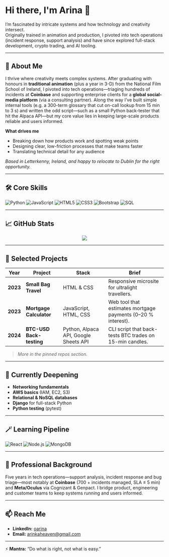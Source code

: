 # Hi there, I'm Arina 👋  

I’m fascinated by intricate systems and how technology and creativity intersect.  
Originally trained in animation and production, I pivoted into tech operations (incident response, support analysis) and have since explored full-stack development, crypto trading, and AI tooling.

---

## 🚀 About Me

I thrive where creativity meets complex systems. After graduating with honours in **traditional animation** (plus a year in 3-D) from the National Film School of Ireland, I pivoted into tech operations—triaging hundreds of incidents at **Coinbase** and supporting enterprise clients for a **global social-media platform** (via a consulting partner). Along the way I’ve built simple internal tools (e.g. a 300-term glossary that cut on-call lookup from 15 min to 3 s) and written the odd script—such as a small Python back-tester that hit the Alpaca API—but my core value lies in keeping large-scale products reliable and users informed.

**What drives me**  
- Breaking down how products work and spotting weak points  
- Designing clear, low-friction processes that make teams faster  
- Translating technical detail for any audience  

*Based in Letterkenny, Ireland, and happy to relocate to Dublin for the right opportunity.*

---

## 🛠 Core Skills
![Python](https://img.shields.io/badge/Python-3776AB?style=for-the-badge&logo=python&logoColor=white)
![JavaScript](https://img.shields.io/badge/JavaScript-323330?style=for-the-badge&logo=javascript&logoColor=F7DF1E)
![HTML5](https://img.shields.io/badge/HTML5-E34F26?style=for-the-badge&logo=html5&logoColor=white)
![CSS3](https://img.shields.io/badge/CSS3-1572B6?style=for-the-badge&logo=css3&logoColor=white)
![Bootstrap](https://img.shields.io/badge/Bootstrap-563D7C?style=for-the-badge&logo=bootstrap&logoColor=white)
![SQL](https://img.shields.io/badge/SQL-4479A1?style=for-the-badge&logo=postgresql&logoColor=white)

---

## 📈 GitHub Stats
<div align="center">
  <a href="https://github.com/oarina">
    <img src="https://github-readme-stats.vercel.app/api/top-langs/?username=oarina&theme=gruvbox&layout=compact" />
  </a>
</div>

---

## 💼 Selected Projects

| Year | Project | Stack | Brief |
|------|---------|-------|-------|
| **2023** | **Small Bag Travel** | HTML & CSS | Responsive microsite for ultralight travellers. |
| **2023** | **Mortgage Calculator** | JavaScript, HTML, CSS | Web tool that estimates mortgage payments (0–20 % interest). |
| **2024** | **BTC-USD Back-testing** | Python, Alpaca API, Google Sheets API | CLI script that back-tests BTC trades on 15-min candles. |

> _More in the pinned repos section._

---

## 🌱 Currently Deepening
- **Networking fundamentals**
- **AWS basics** (IAM, EC2, S3)
- **Relational & NoSQL databases**
- **Django** for full-stack Python
- **Python testing** (pytest)

---

## 🪄 Learning Pipeline
![React](https://img.shields.io/badge/React-20232A?style=for-the-badge&logo=react&logoColor=61DAFB)
![Node.js](https://img.shields.io/badge/Node.js-43853D?style=for-the-badge&logo=node-dot-js&logoColor=white)
![MongoDB](https://img.shields.io/badge/MongoDB-47A248?style=for-the-badge&logo=mongodb&logoColor=white)

---

## 🌟 Professional Background
Five years in tech operations—support analysis, incident response and bug triage—most notably at **Coinbase** (700 + incidents managed, SLA ≤ 5 min) and **Meta/Oculus** via Cognizant & Genpact. I bridge product, engineering and customer teams to keep systems running and users informed.

---

## 📫 Reach Me
- **LinkedIn:** [oarina](https://www.linkedin.com/in/oarina/)
- **Email:** arinkaheaven@gmail.com

---

⚡ **Mantra:** “Do what is right, not what is easy.”


